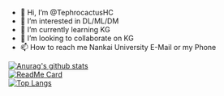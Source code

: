 - 👋 Hi, I’m @TephrocactusHC
- 👀 I’m interested in DL/ML/DM
- 🌱 I’m currently learning KG
- 💞️ I’m looking to collaborate on KG
- 📫 How to reach me Nankai University E-Mail or my Phone

[![Anurag's github stats](https://github-readme-stats.vercel.app/api?username=TephrocactusHC&theme=highcontrast&show_icons=true&layout=compact)](https://github.com/anuraghazra/github-readme-stats)
<br>
[![ReadMe Card](https://github-readme-stats.vercel.app/api/pin/?username=TephrocactusHC&repo=TephrocactusHC$show_owner=Ture)](https://github.com/anuraghazra/github-readme-stats)
<br>
[![Top Langs](https://github-readme-stats.vercel.app/api/top-langs/?username=TephrocactusHC)](https://github.com/anuraghazra/github-readme-stats)




<!---
TephrocactusHC/TephrocactusHC is a ✨ special ✨ repository because its `README.md` (this file) appears on your GitHub profile.
You can click the Preview link to take a look at your changes.
--->
